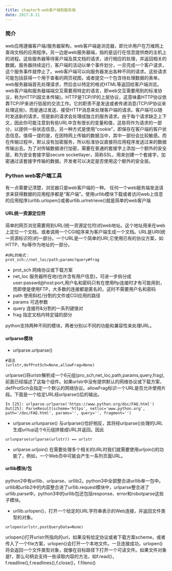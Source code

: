 ```yaml
---
title: chapter9-web客户端和服务端
date: 2017.8.11
---
```

### 简介
web应用遵循客户端/服务器架构，web客户端是浏览器，即允许用户在万维网上查询文档的应用程序。另一边是web服务器端，指的是运行在信息提供商的主机上的进程。这些服务器等待客户端及其文档的请求，进行相应的处理，并返回相关的数据。服务器持续运行，客户端的活动以单个事件划分，一旦完成一个客户请求，这个服务事件就停止了。web客户端可以向服务器发出各种不同的请求。这些请求可能包括获得一个用于查看的网页视图，或者提交一个包含待处理数据的表单。web服务器端首先处理请求，然后会以特定的格式HTML等返回给客户端浏览。web客户端和服务器端端交互需要用特定的语言，即web交互需要用到的标准协议，称为HTTP(超文本传输)。HTTP是TCP/IP的上层协议，这意味着HTTP协议依靠TCP/IP来进行低层的交流工作。它的职责不是发送或者传递消息(TCP/IP协议来处理这些)，而是通过发送、接受HTTP消息来处理客户端的请求。客户端可以随时发送新的请求，但是新的请求会处理成独立的服务请求。由于每个请求缺乏上下文，因此你可能注意到有些URL中含有很长的变量和值，这些将作为请求的一部分，以提供一些状态信息。另一种方式是使用“cookie”，即保存在客户端的客户状态信息。值得一提的是，在因特网上传输的数据当中，其中一部份会比较敏感。而在传输过程中，默认没有加密服务，所以标准协议直接将应用程序发送过来的数据传输出去。为了对传输数据进行加密，需要在普通的套接字上添加一个额外的安全层，称为安全套接字层secure socketlayer，简称SSL，用来创建一个套接字，加密通过该套接字传输的数据。开发者可以决定是否使用这个额外的安全层。
### Python web客户端工具
有一点需要记清楚，浏览器只是web客户端的一种。 任何一个web服务端发送请求来获得数据的应用程序都是“客户端”。使用urllib模块下载或者访问web上信息的应用程序(urllib.urlopen()或者urllib.urlretrieve()就是简单的web客户端
#### URL统一资源定位符
简单的网页浏览需要用到URL(统一资源定位符)的web地址。这个地址用来在web上定位一个文档，或者调用一个CGI程序来为客户端生成一个文档。URL是URI(统一资源标识符)的一部分。一个URL是一个简单的URI,它使用已有的协议方案，如HTTP、ftp等作为地址的一部分。
```
#URL的格式：
prot_sch://net_loc/path;params?query#frag
```
+ prot_sch 网络协议或下载方案
+ net_loc 服务器所在地(也许含有用户信息)，可进一步拆分成 user:passwd@host:port,用户名和密码只有在使用ftp连接时才有可能用到，而即使是使用FTP，大多数的连接都是匿名的，这时不需要用户名和密码
+ path 使用斜杠/分割的文件或CGI应用的路径
+ params 可选参数
+ query 连接符&分割的一系列键值对
+ frag 指定文档内特定锚的部分

python支持两种不同的模块，两者分别以不同的功能和兼容性来处理URL。
#### urlparse模块
+ urlparse.urlparse()
```
#语法
(urlstr,defProtSch=None,allowFrag=None)
```
urlparse()将urlstr解析成一个6元组(pro_sch,net_loc,path,params,query,frag),前面已经描述了这每个组件。如果urlstr中没有提供默认的网络协议或下载方案，defProtSch会指定一个默认的网络协议。allowFrag标识一个URL是否允许使用片段。下面是一个给定URL经urlparse()后的输出。
```
In [25]: urlparse.urlparse('https://www.python.org/doc/FAQ.html')
Out[25]: ParseResult(scheme='https', netloc='www.python.org', path='/doc/FAQ.html', params='', query='', fragment='')
```
+ urlparse.urlunparse()
与urlparse()恰好相反，其将经urlparse()处理的URL生成urltup这个6元组拼接成URL并返回。因此
```
urlunparse(urlparse(urlstr)) == urlstr
```
+ urlparse.urljoin()
在需要处理多个相关的URL时我们就需要使用urljoin()的功能了，例如，一个Web页中可能会产生一系列页面URL。

#### urllib模块/包
python2中有urllib、urlparse、urllib2。python3中全部整合进urllib单一包中。urllib和urlib2中的内容整合进了urllib.request模块中，urlparse整合进了urllib.parse中。python3中的urllib包还包括response、error和robotparse这些子模块。
+ urllib.urlopen()，打开一个给定的URL字符串表示的Web连接，并返回文件类型的对象。
```
urlopen(urlstr,postQueryData=None)
```
urlopen()打开urlstr所指向的url，如果没有给定协议或者下载方案scheme，或者传入了一个file方案，urlopen()会打开一个本地文件。一旦连接成功，urlopen()将会返回一个文件类型对象，就像在目标路径下打开一个可读文件。如果文件对象是f，那么句柄会支持一些读取内容的方法，如f.read()，f.readline(),f.readlines(),f.close()，f.fileno()
